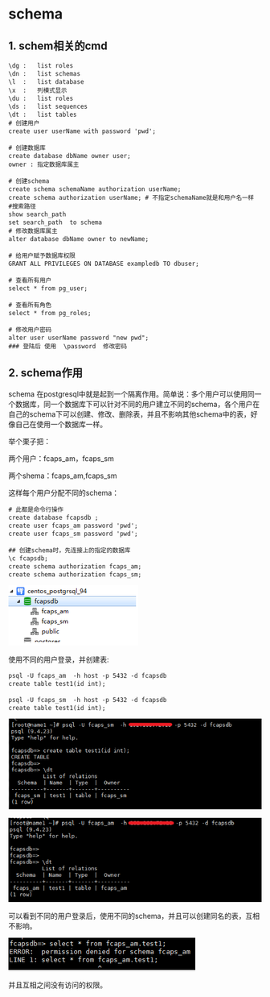 # schema

## 1. schem相关的cmd 

```shell
\dg	:	list roles
\dn	:	list schemas
\l	:	list database
\x	:	列模式显示
\du	:	list roles
\ds	:	list sequences
\dt	:	list tables
# 创建用户
create user userName with password 'pwd';

# 创建数据库
create database dbName owner user;
owner : 指定数据库属主

# 创建schema
create schema schemaName authorization userName;
create schema authorization userName; # 不指定schemaName就是和用户名一样
#搜索路径
show search_path
set search_path  to schema
# 修改数据库属主
alter database dbName owner to newName;

# 给用户赋予数据库权限
GRANT ALL PRIVILEGES ON DATABASE exampledb TO dbuser;

# 查看所有用户
select * from pg_user;

# 查看所有角色
select * from pg_roles;

# 修改用户密码
alter user userName password "new pwd";
### 登陆后 使用  \password  修改密码
```

## 2. schema作用

schema 在postgresql中就是起到一个隔离作用。简单说：多个用户可以使用同一个数据库，同一个数据库下可以针对不同的用户建立不同的schema，各个用户在自己的schema下可以创建、修改、删除表，并且不影响其他schema中的表，好像自己在使用一个数据库一样。

举个栗子把：

两个用户：fcaps_am，fcaps_sm

两个shema：fcaps_am,fcaps_sm

这样每个用户分配不同的schema：

```shell
# 此都是命令行操作
create database fcapsdb ;
create user fcaps_am password 'pwd';
create user fcaps_sm password 'pwd';

## 创建schema时，先连接上的指定的数据库
\c fcapsdb;
create schema authorization fcaps_am;
create schema authorization fcaps_sm;
```

![](../../image/postgresql/schema1.png)

使用不同的用户登录，并创建表:

```shell
psql -U fcaps_am  -h host -p 5432 -d fcapsdb
create table test1(id int);

psql -U fcaps_sm  -h host -p 5432 -d fcapsdb
create table test1(id int);

```

![](../../image/postgresql/schema2.png)

![](../../image/postgresql/schema3.png)

可以看到不同的用户登录后，使用不同的schema，并且可以创建同名的表，互相不影响。

![](../../image/postgresql/schema4.png)

并且互相之间没有访问的权限。